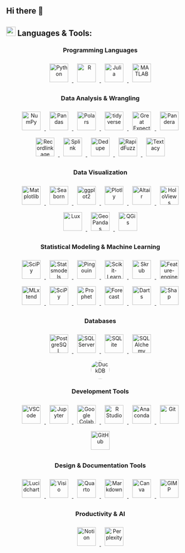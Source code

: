 ## Hi there 👋



<!-- LANGUAGES AND TOOLS SECTION -->
## <img src="https://media2.giphy.com/media/QssGEmpkyEOhBCb7e1/giphy.gif?cid=ecf05e47a0n3gi1bfqntqmob8g9aid1oyj2wr3ds3mg700bl&rid=giphy.gif" width ="25"> **Languages & Tools:**

<!-- > **Note:** All icon links and their sources are maintained in [assets/icon_links.md](assets/icon_links.md) for easy updates and maintenance. -->

<div align="center">

  <!-- Programming Languages -->
  <h3>Programming Languages</h3>
  <a href="https://www.python.org/" target="_blank"> <!-- Python -->
    <img style="margin: 10px" src="https://cdn.jsdelivr.net/gh/devicons/devicon@latest/icons/python/python-original.svg" alt="Python" height ="50"/>
  </a>  
<a href="https://www.r-project.org/" target="_blank"> <!-- R -->
    <img style="margin: 10px" src="https://cdn.jsdelivr.net/gh/devicons/devicon@latest/icons/r/r-original.svg" alt="R" height ="50"/>
  </a>
  <a href="https://julialang.org/" target="_blank"> <!-- Julia -->
    <img style="margin: 10px" src="https://cdn.jsdelivr.net/gh/devicons/devicon@latest/icons/julia/julia-original.svg" alt="Julia" height ="50"/>
  </a>
<a href="https://www.mathworks.com/products/matlab.html" target="_blank"> <!-- MATLAB -->
    <img style="margin: 10px" src="https://cdn.jsdelivr.net/gh/devicons/devicon@latest/icons/matlab/matlab-original.svg" alt="MATLAB" height ="50"/>
  </a>



  <!-- Data Analysis -->
  <h3>Data Analysis & Wrangling</h3>
<a href="https://numpy.org/doc/" target="_blank"> <!-- NumPy -->
    <img style="margin: 10px" src="https://cdn.jsdelivr.net/gh/devicons/devicon@latest/icons/numpy/numpy-original.svg" alt="NumPy" height ="50"/>
  </a>
  <a href="https://pandas.pydata.org/docs/" target="_blank"> <!-- Pandas -->
    <img style="margin: 10px" src="https://cdn.jsdelivr.net/gh/devicons/devicon@latest/icons/pandas/pandas-original.svg" alt="Pandas" height ="50"/>
  </a>   
<a href="https://pola.rs/" target="_blank"> <!-- Polars -->
    <img style="margin: 10px" src="https://avatars.githubusercontent.com/u/83768144?v=4" alt="Polars" height ="50"/>
  </a> 
<a href="https://www.tidyverse.org/" target="_blank"> <!-- tidyverse -->
    <img style="margin: 10px" src="https://tidyverse.tidyverse.org/logo.png" alt="tidyverse" height ="50"/>
  </a>
<a href="https://greatexpectations.io/" target="_blank"> <!-- Great Expectations -->
    <img style="margin: 10px" src="https://avatars.githubusercontent.com/u/31670619?s=200&v=4" alt="Great Expectations" height ="50"/>
  </a> 
<a href="https://pandera.readthedocs.io/en/stable/" target="_blank"> <!-- Pandera -->
    <img style="margin: 10px" src="https://raw.githubusercontent.com/pandera-dev/pandera/master/docs/source/_static/pandera-logo.png" alt="Pandera" height ="50"/>
  </a>
<a href="https://recordlinkage.readthedocs.io/en/latest/" target="_blank"> <!-- Recordlinkage -->
  <img style="margin: 10px" src="https://blogger.googleusercontent.com/img/b/R29vZ2xl/AVvXsEhti0KOeJzQHmnp8D6GUW0Yw9Mlp6GKXNASj_k4CcBioDx6rVuOP-lnKxdlZkdbQW5B3R92CUmA3R8sXBkiKG4Z87ZYUX4-0HwpRZGOrxSXVKUxY6A3zPV8jPi6ikeNG_HiKw8_30bwlMlCDIaCpW-K-M8anlmucOWSQ812sHDCX5N-czGhKWXVWNn6/s320/recordlinkage_icon.png" alt="Recordlinkage" height="50"/>
  </a>
<a href="https://moj-analytical-services.github.io/splink/index.html" target="_blank"> <!-- Splink -->
  <img style="margin: 10px" src="https://blogger.googleusercontent.com/img/b/R29vZ2xl/AVvXsEjkkJY8gDlkoySU3LUguqlAUib5_yHASdN3-SSLBSQFYyKnVXRqBdCEoG77RUzf4CyyMANDeXE2_cYKRkYMZlub3zYftDcOU91OYcq90gHwC0ywUc7EUpIh2HQOoRcMw7AxcPcBTBHMXZH5BuisbrY0xNbN3K_chxRGh72fFEWdHqxVyOgL1om25bwi/s320/splink_icon.png" alt="Splink" height="50"/>
  </a>
<a href="https://github.com/dedupeio/dedupe" target="_blank"> <!-- Dedupe -->
    <img style="margin: 10px" src="https://avatars.githubusercontent.com/u/27521766?s=48&v=4" alt="Dedupe" height ="50"/>
  </a>
<a href="https://rapidfuzz.github.io/RapidFuzz/" target="_blank"> <!-- RapidFuzz -->
    <img style="margin: 10px" src="https://avatars.githubusercontent.com/u/118009645?s=280&v=4" alt="RapidFuzz" height ="50"/>
  </a> 
<a href="https://textacy.readthedocs.io/en/latest/" target="_blank"> <!-- Textacy -->
    <img style="margin: 10px" src="https://repository-images.githubusercontent.com/51014761/65a3a900-5bc9-11ea-83b6-a240979b1c37" alt="Textacy" height ="50"/>
  </a> 

  </a> 



  <!-- Data Visualization -->
  <h3>Data Visualization</h3>
<a href="https://matplotlib.org/" target="_blank"> <!-- Matplotlib -->
  <img style="margin: 10px" src="https://cdn.jsdelivr.net/gh/devicons/devicon@latest/icons/matplotlib/matplotlib-original.svg" alt="Matplotlib" height="50"/>
</a>
<a href="https://seaborn.pydata.org/index.html" target="_blank"> <!-- Seaborn -->
  <img style="margin: 10px" src="https://seaborn.pydata.org/_images/logo-mark-lightbg.svg" alt="Seaborn" height="50"/>
</a>
<a href="https://ggplot2.tidyverse.org/" target="_blank"> <!-- ggplot2 -->
    <img style="margin: 10px" src="https://ggplot2.tidyverse.org/logo.png" alt="ggplot2" height="50"/> 
</a>
<a href="https://plotly.com/" target="_blank"> <!-- Plotly -->
    <img style="margin: 10px" src="https://cdn.jsdelivr.net/gh/devicons/devicon/icons/plotly/plotly-original.svg" alt="Plotly" height="50"/> 
</a>
<a href="https://altair-viz.github.io/" target="_blank"> <!-- Altair -->
  <img style="margin: 10px" src="https://avatars.githubusercontent.com/u/22396732?s=200&v=4" alt="Altair" height="50"/>
</a>
<a href="https://holoviews.org/" target="_blank"> <!-- HoloViews -->
  <img style="margin: 10px" src="https://holoviews.org/_static/logo.png" alt="HoloViews" height="50"/>
</a>
<a href="https://lux-api.readthedocs.io/en/latest/" target="_blank"> <!-- Lux -->
  <img style="margin: 10px" src="https://blogger.googleusercontent.com/img/b/R29vZ2xl/AVvXsEh2aBcsLKmGlK4hx75RUDjm-XYSsnvlH04j8UG_nbc7ih-pdqooignxbOl9-cVELm5JcrNyv-HPytlUJljOWWV-gk5kzi_nPr3MKOQ_u4YjJLtTugK1FXeOGj5cKNiHStemx_emcvq57GyGnNTmJFDD7E0LE6H5vNrLu4VNUta9TGM-Gy6DrgFN5Tsh/s320/lux_icon.png" alt="Lux" height="50"/>
</a>
<a href="https://geopandas.org/en/stable/" target="_blank"> <!-- GeoPandas -->
  <img style="margin: 10px" src="https://geopandas.org/en/stable/_images/geopandas_icon.png" alt="GeoPandas" height="50"/>
</a>
<a href="https://qgis.org/" target="_blank"> <!-- QGis -->
  <img style="margin: 10px" src="https://upload.wikimedia.org/wikipedia/commons/thumb/9/91/QGIS_logo_new.svg/2048px-QGIS_logo_new.svg.png" alt="QGis" height="50"/>
</a>

  
  <!-- Statistical Modeling & Machine Learning -->
  <h3>Statistical Modeling & Machine Learning</h3>
  <a href="https://scipy.org/" target="_blank"> <!-- SciPy -->
    <img style="margin: 10px" src="https://images.opencollective.com/scipy/c7e4afc/logo/256.png" alt="SciPy" height ="50"/>
  </a>
  <a href="https://www.statsmodels.org/stable/index.html" target="_blank"> <!-- Statsmodels -->
    <img style="margin: 10px" src="https://www.statsmodels.org/stable/_images/statsmodels-logo-v2-no-text.svg" alt="Statsmodels" height ="50"/>
  </a>
  <a href="https://pingouin-stats.org/build/html/index.html" target="_blank"> <!-- Pingouin -->
    <img style="margin: 10px" src="https://blogger.googleusercontent.com/img/b/R29vZ2xl/AVvXsEhN6X4W8gXKmDaOj6q_44rZo4ZT31kpLuOOhlnJABItisnIq9cLrDDyQTwfpmKMWTPAGrx1PSPyGNs-7sdtnqnKbWoGbK6TzY2uBbbJnacMKUpoDqI1LGnU4M2Q6fnhJXlYwvMetkp05bMBR-HxtOUAoIOVqWHJ90taFxKcRMiX-vTFGXZ96KFz9c0k/s1600/pingouin_icon.png" alt="Pingouin" height ="50"/>
  </a>
  <a href="https://scikit-learn.org/stable/" target="_blank"> <!-- Scikit-Learn -->
    <img style="margin: 10px" src="https://upload.wikimedia.org/wikipedia/commons/thumb/0/05/Scikit_learn_logo_small.svg/1200px-Scikit_learn_logo_small.svg.png" alt="Scikit-Learn" height ="50"/>
  </a>
 <a href="https://skrub-data.org/stable/" target="_blank"> <!-- Skrub -->
    <img style="margin: 10px" src="https://camo.githubusercontent.com/1aec270fe7bc344343c3522dcc47f33339fd7fb52b0e091b27d45219ac220566/68747470733a2f2f736b7275622d646174612e6769746875622e696f2f737461626c652f5f7374617469632f736b7275622e737667" alt="Skrub" height ="50"/>
  <a href="https://feature-engine.trainindata.com/en/latest/" target="_blank"> <!-- Feature-engine -->
    <img style="margin: 10px" src="https://miro.medium.com/v2/resize:fit:442/0*3k3HjCYJ8-kxNNHR.png" alt="Feature-engine" height ="50"/>
  </a>
  <a href="https://rasbt.github.io/mlxtend/" target="_blank"> <!-- MLxtend -->
    <img style="margin: 10px" src="https://rasbt.github.io/mlxtend/img/logo.png" alt="MLxtend" height ="50"/>
  </a>
  <a href="https://www.tidymodels.org/" target="_blank"> <!-- tidymodels -->
    <img style="margin: 10px" src="https://www.tidymodels.org/images/tidymodels.png" alt="SciPy" height ="50"/>
  </a>
   <a href="https://facebook.github.io/prophet/" target="_blank"> <!-- Prophet -->
    <img style="margin: 10px" src="https://forecastr-io.herokuapp.com/static/img/facebook_prophet_icon.png" alt="Prophet" height ="50"/>
  </a>
   <a href="https://cran.r-project.org/web/packages/forecast/index.html" target="_blank"> <!-- Forecast -->
    <img style="margin: 10px" src="https://pkg.robjhyndman.com/forecast/logo.png" alt="Forecast" height ="50"/>
  </a>
  <a href="https://unit8co.github.io/darts/" target="_blank"> <!-- Darts -->
    <img style="margin: 10px" src="https://blogger.googleusercontent.com/img/b/R29vZ2xl/AVvXsEh_XfGK7eZDqyqCMjD4-44h-R7dFD-IpN22P-bSw6OWTWjqqaezALWn6PqHyfzZIl8EYvm0xVc3odi_fCIl-frOxbj-o46L5N7SwBYgyMGjszJgqFT-_-gpdSceyzwveBkVLIu55Xor_8cDdZ6WqedI0hrlpGHPAW_GBJ1EdYB2so4aVpQ2j6WLCuXY/s320/darts_icon.png" alt="Darts" height ="50"/>
  </a>
  <a href="https://shap.readthedocs.io/en/latest/index.html" target="_blank"> <!-- Shap -->
    <img style="margin: 10px" src="https://blogger.googleusercontent.com/img/b/R29vZ2xl/AVvXsEifMb8Wd644hpmXg0FJNtJM5AyWqfgLIq4OW8NnLjLwiXBk993bMNgh2172epKkgeTKqiO77pRmckbnuOxi7g-e9QmLStKCP_keCgbh3ChQJyTpmKaQnKPCpvlBw8bJtdOD7Nhkm77fptSJumT0ZEgkxFhP2rE3clGE0LdnFtFGCsaxC75Ld7tyA3do/s1600/shap_icon.png" alt="Shap" height ="50"/>
  </a>


<!-- Databases -->
  <h3>Databases</h3>
  <a href="https://www.postgresql.org/" target="_blank"> <!-- PostgreSQL -->
    <img style="margin: 10px" src="https://cdn.jsdelivr.net/gh/devicons/devicon/icons/postgresql/postgresql-original.svg" alt="PostgreSQL" height ="50"/>
  </a>
  <a href="https://www.microsoft.com/en-us/sql-server" target="_blank"> <!-- PostgreSQL -->
    <img style="margin: 10px" src="https://cdn.jsdelivr.net/gh/devicons/devicon@latest/icons/microsoftsqlserver/microsoftsqlserver-original.svg" alt="SQL Server" height ="50"/>
  </a>  
  <a href="https://www.sqlite.org/docs.html" target="_blank"> <!-- SQLite -->
    <img style="margin: 10px" src="https://cdn.jsdelivr.net/gh/devicons/devicon/icons/sqlite/sqlite-original.svg" alt="SQLite" height ="50"/>
  </a>
  <a href="https://www.sqlalchemy.org/" target="_blank"> <!-- MySQL -->
    <img style="margin: 10px" src="https://cdn.jsdelivr.net/gh/devicons/devicon@latest/icons/sqlalchemy/sqlalchemy-original.svg" alt="SQLAlchemy" height="50"/>
  </a> 
  <a href="https://duckdb.org/" target="_blank"> <!-- DuckDB -->
    <img style="margin: 10px; width: 50px; height: 50px; border-radius: 50%; display: block;" src="https://blogger.googleusercontent.com/img/b/R29vZ2xl/AVvXsEjeUsQc_k2vEJ1TkcCL-UKEY1FHYjhwCIbAgVYdpW6qRsB3XsnT6n3mVueWPGfsEc_5aTL-vTAtMjqzBAvhUch6nKWFAmfmD82zJtOrXX9PRFmgV1Iq00m3tdhxYzR8yCtdWrs1E2WRwwYabW1y_v0CojyTKsYZhwch-iJUYnrD7S1QuHtIZQAex0Pv/s320/duckdb_icon.png" alt="DuckDB" height="50"/>
  </a>


  <!-- Development Tools -->
  <h3>Development Tools</h3>
  <a href="https://code.visualstudio.com/docs" target="_blank"> <!-- VScode -->
    <img style="margin: 10px" src="https://cdn.jsdelivr.net/gh/devicons/devicon/icons/vscode/vscode-original.svg" alt="VSCode" height ="50"/>
  </a>
  <a href="https://jupyter.org/" target="_blank"> <!-- Jupyter -->
    <img style="margin: 10px" src="https://upload.wikimedia.org/wikipedia/commons/thumb/3/38/Jupyter_logo.svg/1200px-Jupyter_logo.svg.png" alt="Jupyter" height="50"/>
  </a>
  <a href="https://colab.research.google.com/" target="_blank"> <!-- Google Colab -->
    <img style="margin: 10px" src="https://colab.research.google.com/img/colab_favicon_256px.png" alt="Google Colab" height="50"/>
  </a>
  <a href="https://posit.co/download/rstudio-desktop/" target="_blank"> <!-- R -->
    <img style="margin: 10px" src="https://cdn.jsdelivr.net/gh/devicons/devicon@latest/icons/rstudio/rstudio-original.svg" alt="R Studio" height ="50"/>
  </a>
  <a href="https://www.anaconda.com/" target="_blank"> <!-- Anaconda -->
    <img style="margin: 10px" src="https://cdn.jsdelivr.net/gh/devicons/devicon/icons/anaconda/anaconda-original.svg" alt="Anaconda" height="50"/>
  </a>
  <a href="https://github.com/" target="_blank"> <!-- Git -->
    <img style="margin: 10px" src="https://cdn.jsdelivr.net/gh/devicons/devicon/icons/git/git-original.svg" alt="Git" height ="50"/>
  </a>  
  <a href="https://docs.github.com/en" target="_blank"> <!-- GitHub -->
    <img style="margin: 10px" src="https://www.cloudfoundry.org/wp-content/uploads/github-outline-1.png" alt="GitHub" height ="50"/>
  </a>    



  <!-- Design & Documentation Tools -->
  <h3>Design & Documentation Tools</h3>
<a href="https://www.lucidchart.com/" target="_blank"> <!-- Lucidchart -->
  <img style="margin: 10px" src="https://blogger.googleusercontent.com/img/b/R29vZ2xl/AVvXsEiDrggbcd_HtXnYzm_jZowiSS5BDR_Y37NiQ6rNR-nkyGDV_1-P35TlWkzFoSGpuGguVe7u2sJADOjR5DxSK6bpXAWSNX7lYz5JnihqF196WwbnuqeORLeZ7GVdCb5fi7X27AcD5SsuzRdw2P7zTJa_CZeMWnp6Dk7DO3vlbFSqkO6tSJG5vWlfMxjI/s320/lucidchart_icon.png" alt="Lucidchart" height="50" />
</a>
<a href="https://www.microsoft.com/en-us/microsoft-365/visio/flowchart-software" target="_blank"> <!-- Visio -->
  <img style="margin: 10px" src="https://download.logo.wine/logo/Microsoft_Visio/Microsoft_Visio-Logo.wine.png" alt="Visio" height="50" />
</a>
<a href="https://quarto.org/" target="_blank"> <!-- Quarto -->
  <img style="margin: 10px" src="https://user-images.githubusercontent.com/1769619/195922332-4308bb3c-ccfd-47e6-b6a6-f48b94c22fcf.svg" alt="Quarto" height="50" />
</a>
  <a href="https://www.markdownguide.org/" target="_blank"> <!-- Markdown -->
    <img style="margin: 10px" src="https://icons.veryicon.com/png/o/business/vscode-program-item-icon/markdown-4.png" alt="Markdown" height ="50"/>
  </a>
<a href="https://www.canva.com/" target="_blank"> <!-- Canva -->
  <img style="margin: 10px" src="https://cdn.jsdelivr.net/gh/devicons/devicon/icons/canva/canva-original.svg" alt="Canva" height="50" />
</a>
<a href="https://www.gimp.org/" target="_blank"> <!-- GIMP -->
  <img style="margin: 10px" src="https://cdn.jsdelivr.net/gh/devicons/devicon/icons/gimp/gimp-original.svg" alt="GIMP" height="50" />
</a>


  <!-- Productivity & AI -->
  <h3>Productivity & AI</h3>
  <a href="https://www.notion.so/" target="_blank"> <!-- Notion -->
    <img style="margin: 10px" src="https://cdn.jsdelivr.net/gh/devicons/devicon@latest/icons/notion/notion-original.svg" alt="Notion" height="50"/>
  </a>  
  <a href="https://www.perplexity.ai/" target="_blank"> <!-- Perplexity -->
    <img style="margin: 10px" src="https://www.perplexity.ai/favicon.ico" alt="Perplexity" height="50"/>
  </a>

</div>
